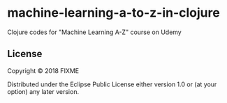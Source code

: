 # machine-learning-a-to-z-in-clojure

Clojure codes for "Machine Learning A-Z" course on Udemy

## License

Copyright © 2018 FIXME

Distributed under the Eclipse Public License either version 1.0 or (at
your option) any later version.
